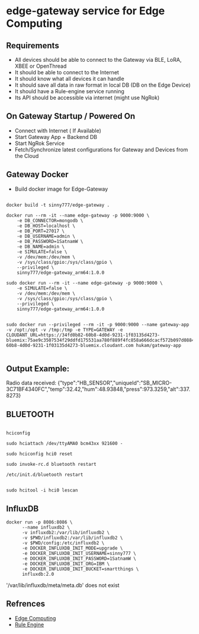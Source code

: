 
# edge-gateway service for Edge Computing

## Requirements

- All devices should be able to connect to the Gateway via BLE, LoRA, XBEE or OpenThread
- It should be able to connect to the Internet
- It should know what all devices it can handle
- It should save all data in raw format in local DB (DB on the Edge Device)
- It should have a Rule-engine service running
- Its API should be accessible via internet (might use NgRok)

## On Gateway Startup / Powered On

- Connect with Internet ( If Available)
- Start Gateway App + Backend DB
- Start NgRok Service 
- Fetch/Synchronize latest configurations for Gateway and Devices from the Cloud

## Gateway Docker

- Build docker image for Edge-Gateway

```

docker build -t sinny777/edge-gateway .

docker run --rm -it --name edge-gateway -p 9000:9000 \
    -e DB_CONNECTOR=mongodb \
    -e DB_HOST=localhost \
    -e DB_PORT=27017 \
    -e DB_USERNAME=admin \
    -e DB_PASSWORD=1SatnamW \
    -e DB_NAME=admin \
    -e SIMULATE=false \
    -v /dev/mem:/dev/mem \
    -v /sys/class/gpio:/sys/class/gpio \
    --privileged \
    sinny777/edge-gateway_arm64:1.0.0

sudo docker run --rm -it --name edge-gateway -p 9000:9000 \
    -e SIMULATE=false \
    -v /dev/mem:/dev/mem \
    -v /sys/class/gpio:/sys/class/gpio \
    --privileged \
    sinny777/edge-gateway_arm64:1.0.0


sudo docker run --privileged --rm -it -p 9000:9000 --name gateway-app -v /opt:/opt -v /tmp:/tmp -e TYPE=GATEWAY -e CLOUDANT_URL=https://34fd0b82-60b8-4d0d-9231-1f03135d4273-bluemix:75ae9c3507534f29ddfd175531aa780f889f4fc858a666dcacf572b097d08849@34fd0b82-60b8-4d0d-9231-1f03135d4273-bluemix.cloudant.com hukam/gateway-app
    
```

## Output Example: 

Radio data received: {"type":"HB_SENSOR","uniqueId":"SB_MICRO-3C71BF4340FC","temp":32.42,"hum":48.93848,"press":973.3259,"alt":337.8273}

## BLUETOOTH

```

hciconfig

sudo hciattach /dev/ttyAMA0 bcm43xx 921600 -

sudo hciconfig hci0 reset

sudo invoke-rc.d bluetooth restart

/etc/init.d/bluetooth restart


sudo hcitool -i hci0 lescan

```

## InfluxDB

```
docker run -p 8086:8086 \
      --name influxdb2 \
      -v influxdb2:/var/lib/influxdb2 \
      -v $PWD/influxdb2:/var/lib/influxdb2 \
      -v $PWD/config:/etc/influxdb2 \
      -e DOCKER_INFLUXDB_INIT_MODE=upgrade \
      -e DOCKER_INFLUXDB_INIT_USERNAME=sinny777 \
      -e DOCKER_INFLUXDB_INIT_PASSWORD=1SatnamW \
      -e DOCKER_INFLUXDB_INIT_ORG=IBM \
      -e DOCKER_INFLUXDB_INIT_BUCKET=smartthings \
      influxdb:2.0

```

'/var/lib/influxdb/meta/meta.db' does not exist


## Refrences

- [Edge Computing](https://github.com/sinny777/edge-computing)
- [Rule Engine](https://github.com/cachecontrol/json-rules-engine)
